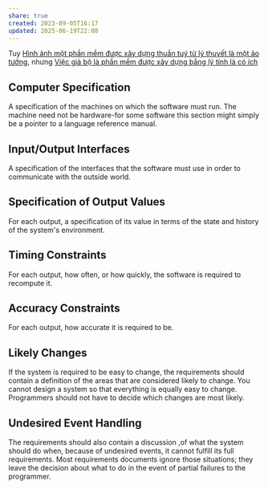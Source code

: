 ```yaml
---
share: true
created: 2023-09-05T16:17
updated: 2025-06-19T22:08
---
```

Tuy [Hình ảnh một phần mềm được xây dựng thuần tuý từ lý thuyết là một ảo tưởng](../../%E2%9A%A1Hi%E1%BB%83u%20bi%E1%BA%BFt%20s%C3%A2u/C%C3%B4ng%20ngh%E1%BB%87%20th%C3%B4ng%20tin/K%E1%BB%B9%20thu%E1%BA%ADt%20ph%E1%BA%A7n%20m%E1%BB%81m/Ki%E1%BA%BFn%20tr%C3%BAc/H%C3%ACnh%20%E1%BA%A3nh%20m%E1%BB%99t%20ph%E1%BA%A7n%20m%E1%BB%81m%20%C4%91%C6%B0%E1%BB%A3c%20x%C3%A2y%20d%E1%BB%B1ng%20thu%E1%BA%A7n%20tu%C3%BD%20t%E1%BB%AB%20l%C3%BD%20thuy%E1%BA%BFt%20l%C3%A0%20m%E1%BB%99t%20%E1%BA%A3o%20t%C6%B0%E1%BB%9Fng.md), nhưng [Việc giả bộ là phần mềm được xây dựng bằng lý tính là có ích](../../%E2%9A%A1Hi%E1%BB%83u%20bi%E1%BA%BFt%20s%C3%A2u/C%C3%B4ng%20ngh%E1%BB%87%20th%C3%B4ng%20tin/K%E1%BB%B9%20thu%E1%BA%ADt%20ph%E1%BA%A7n%20m%E1%BB%81m/Ki%E1%BA%BFn%20tr%C3%BAc/Vi%E1%BB%87c%20gi%E1%BA%A3%20b%E1%BB%99%20l%C3%A0%20ph%E1%BA%A7n%20m%E1%BB%81m%20%C4%91%C6%B0%E1%BB%A3c%20x%C3%A2y%20d%E1%BB%B1ng%20b%E1%BA%B1ng%20l%C3%BD%20t%C3%ADnh%20l%C3%A0%20c%C3%B3%20%C3%ADch.md)

## Computer Specification
A specification of the machines on which the software must run. The machine need not be hardware-for some software this section might simply be a pointer to a language reference manual.

## Input/Output Interfaces
A specification of the interfaces that the software must use in order to communicate with the outside world.

## Specification of Output Values
For each output, a specification of its value in terms of the state and history of the system's environment.

## Timing Constraints
For each output, how often, or how quickly, the software is required to recompute it. 

## Accuracy Constraints
For each output, how accurate it is required to be.

## Likely Changes
If the system is required to be easy to change, the requirements should contain a definition of the areas that are considered likely to change. You cannot design a system so that everything is equally easy to change. Programmers should not have to decide which changes are most likely.

## Undesired Event Handling
The requirements should also contain a discussion ,of what the system should do when, because of undesired events, it cannot fulfill its full requirements. Most requirements documents ignore those situations; they leave the decision about what to do in the event of partial failures to the programmer.